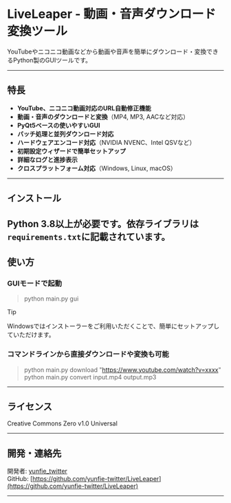 # LiveLeaper - 動画・音声ダウンロード変換ツール

YouTubeやニコニコ動画などから動画や音声を簡単にダウンロード・変換できるPython製のGUIツールです。

---

## 特長

- **YouTube、ニコニコ動画対応のURL自動修正機能**
- **動画・音声のダウンロードと変換**（MP4, MP3, AACなど対応）
- **PyQt5ベースの使いやすいGUI**
- **バッチ処理と並列ダウンロード対応**
- **ハードウェアエンコード対応**（NVIDIA NVENC、Intel QSVなど）
- **初期設定ウィザードで簡単セットアップ**
- **詳細なログと進捗表示**
- **クロスプラットフォーム対応**（Windows, Linux, macOS）

---

## インストール

Python 3.8以上が必要です。依存ライブラリは`requirements.txt`に記載されています。
---

## 使い方

### GUIモードで起動

> python main.py gui

> [!TIP]
> Windowsではインストーラーをご利用いただくことで、簡単にセットアップしていただけます。

### コマンドラインから直接ダウンロードや変換も可能

> python main.py download "https://www.youtube.com/watch?v=xxxx"
> python main.py convert input.mp4 output.mp3

---

## ライセンス

Creative Commons Zero v1.0 Universal

---

## 開発・連絡先

開発者: [yunfie_twitter](https://twitter.com/yunfie_twitter)  
GitHub: [https://github.com/yunfie-twitter/LiveLeaper](https://github.com/yunfie-twitter/LiveLeaper)

---
